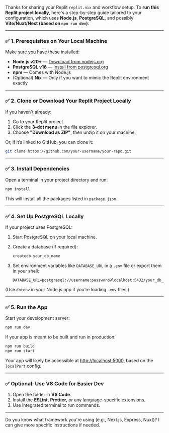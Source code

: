 Thanks for sharing your Replit `replit.nix` and workflow setup. To **run this Replit project locally**, here's a step-by-step guide tailored to your configuration, which uses **Node.js**, **PostgreSQL**, and possibly **Vite/Nuxt/Next (based on `npm run dev`)**:

---

### ✅ **1. Prerequisites on Your Local Machine**

Make sure you have these installed:

* **Node.js v20+** — [Download from nodejs.org](https://nodejs.org/)
* **PostgreSQL v16** — [Install from postgresql.org](https://www.postgresql.org/)
* **npm** — Comes with Node.js
* (Optional) **Nix** — Only if you want to mimic the Replit environment exactly

---

### ✅ **2. Clone or Download Your Replit Project Locally**

If you haven't already:

1. Go to your Replit project.
2. Click the **3-dot menu** in the file explorer.
3. Choose **"Download as ZIP"**, then unzip it on your machine.

Or, if it’s linked to GitHub, you can clone it:

```bash
git clone https://github.com/your-username/your-repo.git
```

---

### ✅ **3. Install Dependencies**

Open a terminal in your project directory and run:

```bash
npm install
```

This will install all the packages listed in `package.json`.

---

### ✅ **4. Set Up PostgreSQL Locally**

If your project uses PostgreSQL:

1. Start PostgreSQL on your local machine.
2. Create a database (if required):

   ```bash
   createdb your_db_name
   ```
3. Set environment variables like `DATABASE_URL` in a `.env` file or export them in your shell:

   ```
   DATABASE_URL=postgresql://username:password@localhost:5432/your_db_name
   ```

(Use `dotenv` in your Node.js app if you're loading `.env` files.)

---

### ✅ **5. Run the App**

Start your development server:

```bash
npm run dev
```

If your app is meant to be built and run in production:

```bash
npm run build
npm run start
```

Your app will likely be accessible at [http://localhost:5000](http://localhost:5000), based on the `localPort` config.

---

### ✅ Optional: Use VS Code for Easier Dev

1. Open the folder in **VS Code**.
2. Install the **ESLint**, **Prettier**, or any language-specific extensions.
3. Use integrated terminal to run commands.

---

Do you know what framework you're using (e.g., Next.js, Express, Nuxt)? I can give more specific instructions if needed.
